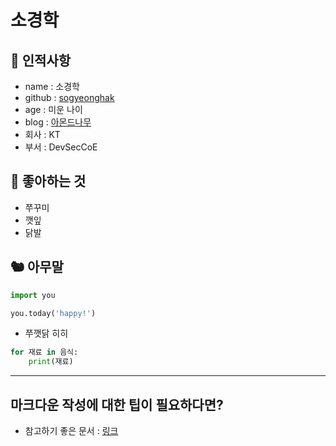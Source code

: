 # 소경학

## 🥸 인적사항

- name : 소경학
- github : [sogyeonghak](https://github.com/sogyeonghak)
- age : 미운 나이
- blog : [아몬드나무](https://lastwinter.tistory.com/)
- 회사 : KT
- 부서 : DevSecCoE

## 🥕 좋아하는 것

- 쭈꾸미
- 깻잎
- 닭발

## 🐿 아무말


```python
import you

you.today('happy!')
```
- 쭈깻닭
히히

```python
for 재료 in 음식:
    print(재료)
```

---

## 마크다운 작성에 대한 팁이 필요하다면?

- 참고하기 좋은 문서 : [링크](https://gist.github.com/ihoneymon/652be052a0727ad59601)
